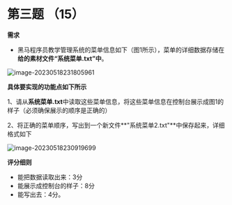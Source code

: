 # 第三题 （15）

**需求**

* 黑马程序员教学管理系统的菜单信息如下（图1所示），菜单的详细数据存储在**给的素材文件“系统菜单.txt”中**。

![image-20230518231805961](image\image-20230518231805961.png)

**具体要实现的功能点如下所示**

1、请从**系统菜单.txt**中读取这些菜单信息，将这些菜单信息在控制台展示成图1的样子（必须确保展示的顺序是正确的）

2、将正确的菜单顺序，写出到一个新文件**"系统菜单2.txt"**中保存起来，详细格式如下

![image-20230518230919699](image/image-20230518230919699.png)

**评分细则**

* 能把数据读取出来：3分
* 能展示成控制台的样子：8分
* 能写出去：4分。